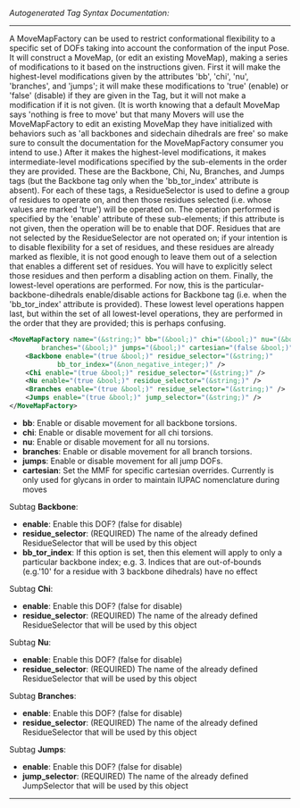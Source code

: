 <!-- THIS IS AN AUTOGENERATED FILE: Don't edit it directly, instead change the schema definition in the code itself. -->

_Autogenerated Tag Syntax Documentation:_

---
A MoveMapFactory can be used to restrict conformational flexibility to a specific set of DOFs taking into account the conformation of the input Pose. It will construct a MoveMap, (or edit an existing MoveMap), making a series of modifications to it based on the instructions given. First it will make the highest-level modifications given by the attributes 'bb', 'chi', 'nu', 'branches', and 'jumps'; it will make these modifications to 'true' (enable) or 'false' (disable) if they are given in the Tag, but it will not make a modification if it is not given. (It is worth knowing that a default MoveMap says 'nothing is free to move' but that many Movers will use the MoveMapFactory to edit an existing MoveMap they have initialized with behaviors such as 'all backbones and sidechain dihedrals are free' so make sure to consult the documentation for the MoveMapFactory consumer you intend to use.) After it makes the highest-level modifications, it makes intermediate-level modifications specified by the sub-elements in the order they are provided. These are the Backbone, Chi, Nu, Branches, and Jumps tags (but the Backbone tag only when the 'bb_tor_index' attribute is absent). For each of these tags, a ResidueSelector is used to define a group of residues to operate on, and then those residues selected (i.e. whose values are marked 'true') will be operated on. The operation performed is specified by the 'enable' attribute of these sub-elements; if this attribute is not given, then the operation will be to enable that DOF. Residues that are not selected by the ResidueSelector are not operated on; if your intention is to disable flexibility for a set of residues, and these residues are already marked as flexible, it is not good enough to leave them out of a selection that enables a different set of residues. You will have to explicitly select those residues and then perform a disabling action on them. Finally, the lowest-level operations are performed. For now, this is the particular-backbone-dihedrals enable/disable actions for Backbone tag (i.e. when the 'bb_tor_index' attribute is provided). These lowest level operations happen last, but within the set of all lowest-level operations, they are performed in the order that they are provided; this is perhaps confusing.

```xml
<MoveMapFactory name="(&string;)" bb="(&bool;)" chi="(&bool;)" nu="(&bool;)"
        branches="(&bool;)" jumps="(&bool;)" cartesian="(false &bool;)" >
    <Backbone enable="(true &bool;)" residue_selector="(&string;)"
            bb_tor_index="(&non_negative_integer;)" />
    <Chi enable="(true &bool;)" residue_selector="(&string;)" />
    <Nu enable="(true &bool;)" residue_selector="(&string;)" />
    <Branches enable="(true &bool;)" residue_selector="(&string;)" />
    <Jumps enable="(true &bool;)" jump_selector="(&string;)" />
</MoveMapFactory>
```

-   **bb**: Enable or disable movement for all backbone torsions.
-   **chi**: Enable or disable movement for all chi torsions.
-   **nu**: Enable or disable movement for all nu torsions.
-   **branches**: Enable or disable movement for all branch torsions.
-   **jumps**: Enable or disable movement for all jump DOFs.
-   **cartesian**: Set the MMF for specific cartesian overrides.  Currently is only used for glycans in order to maintain IUPAC nomenclature during moves


Subtag **Backbone**:   

-   **enable**: Enable this DOF? (false for disable)
-   **residue_selector**: (REQUIRED) The name of the already defined ResidueSelector that will be used by this object
-   **bb_tor_index**: If this option is set, then this element will apply to only a particular backbone index; e.g. 3. Indices that are out-of-bounds (e.g.'10' for a residue with 3 backbone dihedrals) have no effect

Subtag **Chi**:   

-   **enable**: Enable this DOF? (false for disable)
-   **residue_selector**: (REQUIRED) The name of the already defined ResidueSelector that will be used by this object

Subtag **Nu**:   

-   **enable**: Enable this DOF? (false for disable)
-   **residue_selector**: (REQUIRED) The name of the already defined ResidueSelector that will be used by this object

Subtag **Branches**:   

-   **enable**: Enable this DOF? (false for disable)
-   **residue_selector**: (REQUIRED) The name of the already defined ResidueSelector that will be used by this object

Subtag **Jumps**:   

-   **enable**: Enable this DOF? (false for disable)
-   **jump_selector**: (REQUIRED) The name of the already defined JumpSelector that will be used by this object

---
